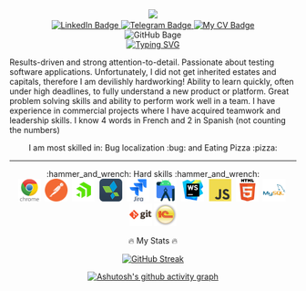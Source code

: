 <div id="header" align="center">
  <img src="https://media.giphy.com/media/zhYSVCirREeIZtONCI/giphy.gif" width="180"/>
</div>

<div id="badges" align="center">
  <a href="https://www.linkedin.com/in/vitaly-osyko-09248a247/">
    <img src="https://img.shields.io/badge/LinkedIn-blue?style=for-the-badge&logo=linkedin&logoColor=white" alt="LinkedIn Badge"/>
  </a>
  <a href="https://t.me/Pokrovsky_Vito">
    <img src="https://img.shields.io/badge/Telegram-blue?style=for-the-badge&logo=telegram&logoColor=white" alt="Telegram Badge"/>
  </a>
  <a href="https://vitoosyko.github.io/">
    <img src="https://img.shields.io/badge/My CV-blue?style=for-the-badge&logo=internet&logoColor=white" alt="My CV Badge"/>
  </a>
</div>
<div id="badges" align="center">
    <img src="https://komarev.com/ghpvc/?username=VitoOsyko&style=flat-square&color=blue" alt="GitHub Bage"/>
</div>
<div id="badges" align="center">
<a href="https://git.io/typing-svg"><img src="https://readme-typing-svg.demolab.com?font=Ubuntu+Mono&weight=600&pause=800&color=CCCCCC&center=true&vCenter=true&width=455&height=60&lines=Hi!+My+name%E2%80%99s+Vitaly+Osyko;I%E2%80%99m+a+QA+Engineer;I'm+very+glad+to+see+you+on+my+GitHub;I+strive+to+work+on+my+repositories;Every+day;To+make+my+portfolio;look+attractive+to+you)" alt="Typing SVG" /></a>
</div>

Results-driven and strong attention-to-detail. Passionate about testing software applications. Unfortunately, I did not get inherited estates and capitals, therefore I am devilishly hardworking! Ability to learn quickly, often under high deadlines, to fully understand a new product or platform. Great problem solving skills and ability to perform work well in a team. I have experience in commercial projects where I have acquired teamwork and leadership skills. I know 4 words in French and 2 in Spanish (not counting the numbers)

<div id="badges" align="center">
I am most skilled in: Bug localization :bug: and Eating Pizza :pizza:
</div>

---

<div id="badges" align="center">
:hammer_and_wrench: Hard skills :hammer_and_wrench:
</div>

 
 
<div id="badges" align="center">
  <img src="https://github.com/devicons/devicon/blob/master/icons/chrome/chrome-original-wordmark.svg" title="ChromeDevTools" alt="DevTools" width="40" height="40"/>&nbsp;
  <img src="https://github.com/VitoOsyko/VitoOsyko/blob/main/image/postman.svg" title="Postman" alt="Postman" width="40" height="40"/>&nbsp;
  <img src="https://github.com/VitoOsyko/VitoOsyko/blob/main/image/fiddler-icon-qo9ovvwn6bktbty1-c.png" title="Fiddler" alt="Fiddler" width="40" height="40"/>&nbsp;
  <img src="https://github.com/AppsFlyerSDK/AppsFlyerBannerGenerator/blob/master/img/app_icon.png" title="AppsFlyer" alt="AppsFlyer" width="40" height="40"/>&nbsp;
  <img src="https://github.com/devicons/devicon/blob/master/icons/jira/jira-original-wordmark.svg" title="Jira" alt="Jira" width="40" height="40"/>&nbsp;
  <img src="https://github.com/devicons/devicon/blob/master/icons/androidstudio/androidstudio-original.svg" title="AndroidStudio" alt="AndroidStudio" width="40" height="40"/>&nbsp;
  <img src="https://github.com/devicons/devicon/blob/master/icons/webstorm/webstorm-original.svg"  title="WebStorm" alt="Webstorm" width="40" height="40"/>&nbsp;
  <img src="https://github.com/devicons/devicon/blob/master/icons/javascript/javascript-original.svg" title="JS" alt="JS" width="40" height="40"/>&nbsp;
  <img src="https://github.com/devicons/devicon/blob/master/icons/html5/html5-original-wordmark.svg" title="HTML" alt="HTML" width="40" height="40"/>&nbsp;
  <img src="https://github.com/devicons/devicon/blob/master/icons/mysql/mysql-original-wordmark.svg" title="MySQL"  alt="MySQL" width="40" height="40"/>&nbsp;
  <img src="https://github.com/devicons/devicon/blob/master/icons/git/git-original-wordmark.svg" title="Git" **alt="Git" width="40" height="40"/>
  <img src="https://github.com/VitoOsyko/VitoOsyko/blob/main/image/pngegg.png" title="1C" **alt="1C" width="40" height="40"/>
</div>


<div id="badges" align="center">
  
:fire: My Stats :fire:

  
[![GitHub Streak](http://github-readme-streak-stats.herokuapp.com?user=VitoOsyko&theme=dark&hide_border=true&border_radius=5&date_format=n%2Fj%5B%2FY%5D)](https://git.io/streak-stats)

[![Ashutosh's github activity graph](https://github-readme-activity-graph.cyclic.app/graph?username=VitoOsyko&theme=github-compact)](https://github.com/ashutosh00710/github-readme-activity-graph)
</div>
